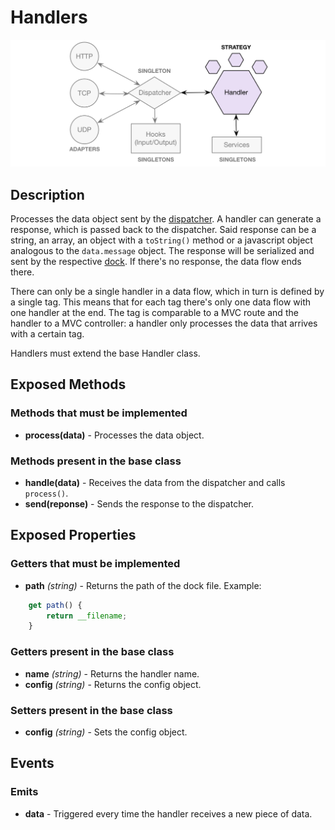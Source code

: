# Handlers

![Handlers](https://raw.githubusercontent.com/gcba-iris/iris-tech-docs/master/images/architecture/handler.png)


## Description

Processes the data object sent by the [dispatcher](dispatcher.md). A handler can generate a response, which is passed back to the dispatcher. Said response can be a string, an array, an object with a `toString()` method or a javascript object analogous to the `data.message` object. The response will be serialized and sent by the respective [dock](docks.md). If there's no response, the data flow ends there.

There can only be a single handler in a data flow, which in turn is defined by a single tag. This means that for each tag there's only one data flow with one handler at the end. The tag is comparable to a MVC route and the handler to a MVC controller: a handler only processes the data that arrives with a certain tag.

Handlers must extend the base Handler class.


## Exposed Methods

### Methods that must be implemented

- **process(data)** - Processes the data object.

### Methods present in the base class

- **handle(data)** - Receives the data from the dispatcher and calls `process()`.
- **send(reponse)** - Sends the response to the dispatcher.


## Exposed Properties

### Getters that must be implemented

- **path** *(string)* - Returns the path of the dock file.
Example:
```javascript
    get path() {
        return __filename;
    }
```

### Getters present in the base class

- **name** *(string)* - Returns the handler name.
- **config** *(string)* - Returns the config object.

### Setters present in the base class

- **config** *(string)* - Sets the config object.


## Events

### Emits

- **data** - Triggered every time the handler receives a new piece of data.